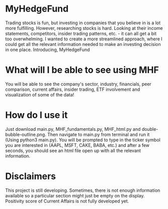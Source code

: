 # MyHedgeFund

Trading stocks is fun, but investing in companies that you believe in is a lot more fulfilling. However, researching stocks is hard. Looking at their income statements, competitors, insider trading patterns, etc. - it can all get a bit too overwhelming. I wanted to create a more streamlined approach, where I could get all the relevant information needed to make an investing decision in one place. Introducing, MyHedgeFund

# What will I be able to see using MHF

You will be able to see the company's sector, industry, financials, peer comparison, current affairs, insider trading, ETF involvement and visualization of some of the data!

# How do I use it

Just download main.py, MHF_fundamentals.py, MHF_html.py and double-bubble-outline.png. Then navigate to main.py from terminal and run it (Using python3 main.py). You will be prompted to type in the ticker symbol you are interested in (AAPL, MSFT, CAKE, BABA, etc.) and after a few seconds, you should see an html file open up with all the relevant information.

# Disclaimers

This project is still developing. Sometimes, there is not enough information available so a particular section might just be empty on the display. Positivity score of Current Affairs is not fully developed yet. 
